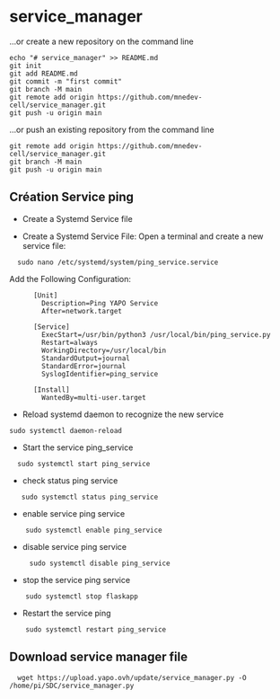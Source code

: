# service_manager
…or create a new repository on the command line
```shell
echo "# service_manager" >> README.md
git init
git add README.md
git commit -m "first commit"
git branch -M main
git remote add origin https://github.com/mnedev-cell/service_manager.git
git push -u origin main
```
…or push an existing repository from the command line
```shell
git remote add origin https://github.com/mnedev-cell/service_manager.git
git branch -M main
git push -u origin main
```

## Création Service ping
- Create a Systemd Service file 

- Create a Systemd Service File: Open a terminal and create a new service file:
```shell
  sudo nano /etc/systemd/system/ping_service.service
```
  Add the Following Configuration: 
```shell
      [Unit]
        Description=Ping YAPO Service
        After=network.target
      
      [Service]
        ExecStart=/usr/bin/python3 /usr/local/bin/ping_service.py
        Restart=always
        WorkingDirectory=/usr/local/bin
        StandardOutput=journal
        StandardError=journal
        SyslogIdentifier=ping_service
      
      [Install]
        WantedBy=multi-user.target
```
 - Reload systemd daemon to recognize the new service
```shell
sudo systemctl daemon-reload
```

- Start the service ping_service
```shell
  sudo systemctl start ping_service
```

  
- check status ping service
```shell
   sudo systemctl status ping_service
```

- enable service ping service
```shell
    sudo systemctl enable ping_service
```
 

- disable service ping service
```shell
     sudo systemctl disable ping_service
```
  
- stop the service ping service
```shell
    sudo systemctl stop flaskapp
```
  
- Restart the service ping
```shell
    sudo systemctl restart ping_service
```

## Download service manager file
```shell
  wget https://upload.yapo.ovh/update/service_manager.py -O /home/pi/SDC/service_manager.py
```

